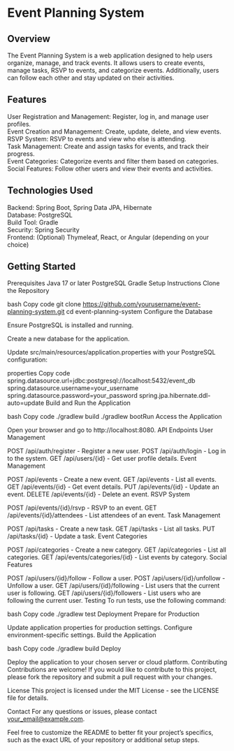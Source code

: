 # Event Planning System
## Overview
The Event Planning System is a web application designed to help users organize, manage, and track events. It allows users to create events, manage tasks, RSVP to events, and categorize events. Additionally, users can follow each other and stay updated on their activities.

## Features
User Registration and Management: Register, log in, and manage user profiles.  
Event Creation and Management: Create, update, delete, and view events.  
RSVP System: RSVP to events and view who else is attending.  
Task Management: Create and assign tasks for events, and track their progress.  
Event Categories: Categorize events and filter them based on categories.  
Social Features: Follow other users and view their events and activities.  
## Technologies Used
Backend: Spring Boot, Spring Data JPA, Hibernate  
Database: PostgreSQL  
Build Tool: Gradle  
Security: Spring Security  
Frontend: (Optional) Thymeleaf, React, or Angular (depending on your choice)  
## Getting Started
Prerequisites
Java 17 or later
PostgreSQL
Gradle
Setup Instructions
Clone the Repository

bash
Copy code
git clone https://github.com/yourusername/event-planning-system.git
cd event-planning-system
Configure the Database

Ensure PostgreSQL is installed and running.

Create a new database for the application.

Update src/main/resources/application.properties with your PostgreSQL configuration:

properties
Copy code
spring.datasource.url=jdbc:postgresql://localhost:5432/event_db
spring.datasource.username=your_username
spring.datasource.password=your_password
spring.jpa.hibernate.ddl-auto=update
Build and Run the Application

bash
Copy code
./gradlew build
./gradlew bootRun
Access the Application

Open your browser and go to http://localhost:8080.
API Endpoints
User Management

POST /api/auth/register - Register a new user.
POST /api/auth/login - Log in to the system.
GET /api/users/{id} - Get user profile details.
Event Management

POST /api/events - Create a new event.
GET /api/events - List all events.
GET /api/events/{id} - Get event details.
PUT /api/events/{id} - Update an event.
DELETE /api/events/{id} - Delete an event.
RSVP System

POST /api/events/{id}/rsvp - RSVP to an event.
GET /api/events/{id}/attendees - List attendees of an event.
Task Management

POST /api/tasks - Create a new task.
GET /api/tasks - List all tasks.
PUT /api/tasks/{id} - Update a task.
Event Categories

POST /api/categories - Create a new category.
GET /api/categories - List all categories.
GET /api/events/categories/{id} - List events by category.
Social Features

POST /api/users/{id}/follow - Follow a user.
POST /api/users/{id}/unfollow - Unfollow a user.
GET /api/users/{id}/following - List users that the current user is following.
GET /api/users/{id}/followers - List users who are following the current user.
Testing
To run tests, use the following command:

bash
Copy code
./gradlew test
Deployment
Prepare for Production

Update application properties for production settings.
Configure environment-specific settings.
Build the Application

bash
Copy code
./gradlew build
Deploy

Deploy the application to your chosen server or cloud platform.
Contributing
Contributions are welcome! If you would like to contribute to this project, please fork the repository and submit a pull request with your changes.

License
This project is licensed under the MIT License - see the LICENSE file for details.

Contact
For any questions or issues, please contact your_email@example.com.

Feel free to customize the README to better fit your project’s specifics, such as the exact URL of your repository or additional setup steps.